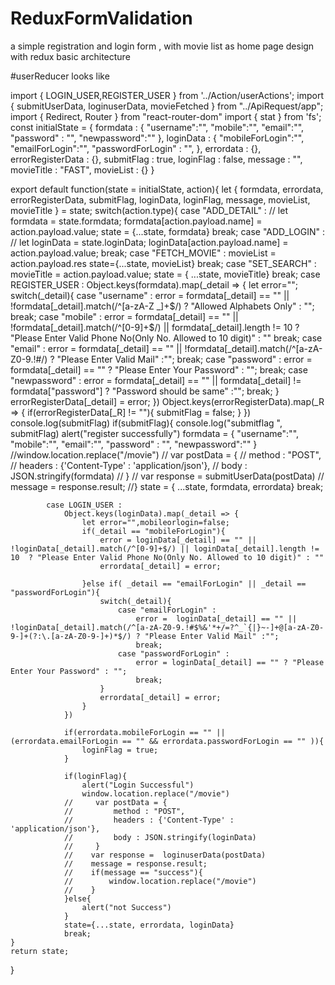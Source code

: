# ReduxFormValidation
a simple registration and login form , with movie list as home page design with redux basic architecture


#userReducer looks like

import { LOGIN_USER,REGISTER_USER  } from '../Action/userActions';
import { submitUserData, loginuserData, movieFetched } from "../ApiRequest/app";
import { Redirect, Router } from "react-router-dom"
import { stat } from 'fs';
const initialState =
    {
        formdata : {
            "username":"",
            "mobile":"",
            "email":"",
            "password" : "",
            "newpassword":""
        },
        loginData : {
            "mobileForLogin":"",
            "emailForLogin":"",
            "passwordForLogin" : "",
        },
        errordata : {},
        errorRegisterData : {},
        submitFlag : true,
        loginFlag : false,
        message : "",
        movieTitle : "FAST",
        movieList : {}
    }

export default  function(state = initialState, action){
     let { formdata, errordata, errorRegisterData, submitFlag, loginData, loginFlag, message, movieList, movieTitle }  = state;
    switch(action.type){
        case "ADD_DETAIL" :
    //        let formdata = state.formdata;
            formdata[action.payload.name] = action.payload.value;
            state = {...state, formdata}
            break;
        case "ADD_LOGIN" :
      //      let loginData = state.loginData;
            loginData[action.payload.name] = action.payload.value;
            break;
        case "FETCH_MOVIE" : 
            movieList = action.payload.res
            state={...state, movieList}
            break;
        case "SET_SEARCH" : 
            movieTitle = action.payload.value;
            state = { ...state, movieTitle}
            break;
        case REGISTER_USER :
            Object.keys(formdata).map(_detail => {
                let error="";
                switch(_detail){
                    case "username" : 
                        error = formdata[_detail] == "" || !formdata[_detail].match(/^[a-zA-Z _]+$/) ? "Allowed Alphabets Only" : "";
                        break;
                    case "mobile" : 
                        error = formdata[_detail] == "" || !formdata[_detail].match(/^[0-9]+$/) || formdata[_detail].length != 10  ? "Please Enter Valid Phone No(Only No. Allowed to 10 digit)" : ""
                        break;
                    case "email" : 
                        error = formdata[_detail] == "" || !formdata[_detail].match(/^[a-zA-Z0-9.!#$%&'*+/=?^_`{|}~-]+@[a-zA-Z0-9-]+(?:\.[a-zA-Z0-9-]+)*$/) ? "Please Enter Valid Mail" :"";
                        break;
                    case "password" :
                        error = formdata[_detail] == "" ? "Please Enter Your Password" : "";
                        break;
                    case "newpassword" :
                        error = formdata[_detail] == "" || formdata[_detail] != formdata["password"]  ? "Password should be same" :"";
                        break;
                }
                errorRegisterData[_detail] = error;
            })
            Object.keys(errorRegisterData).map(_R => {
                if(errorRegisterData[_R] != ""){
                    submitFlag = false;
                }
            })
            console.log(submitFlag)
            if(submitFlag){
                console.log("submitflag ", submitFlag)
                alert("register successfully")
                 formdata = {
                    "username":"",
                    "mobile":"",
                    "email":"",
                    "password" : "",
                    "newpassword":""
                 } 
                //window.location.replace("/movie")
            //     var postData = {
            //         method : "POST",
            //         headers : {'Content-Type' : 'application/json'},
            //         body : JSON.stringify(formdata)
            //     }
            //    var response =  submitUserData(postData)
            //    message = response.result;
            //}
            state = { ...state, formdata, errordata}
            break;

            case LOGIN_USER :
                Object.keys(loginData).map(_detail => {
                    let error="",mobileorlogin=false;
                    if(_detail == "mobileForLogin"){
                        error = loginData[_detail] == "" || !loginData[_detail].match(/^[0-9]+$/) || loginData[_detail].length != 10  ? "Please Enter Valid Phone No(Only No. Allowed to 10 digit)" : ""
                        errordata[_detail] = error;

                    }else if( _detail == "emailForLogin" || _detail == "passwordForLogin"){
                        switch(_detail){
                            case "emailForLogin" : 
                                error =  loginData[_detail] == "" || !loginData[_detail].match(/^[a-zA-Z0-9.!#$%&'*+/=?^_`{|}~-]+@[a-zA-Z0-9-]+(?:\.[a-zA-Z0-9-]+)*$/) ? "Please Enter Valid Mail" :"";
                                break;
                            case "passwordForLogin" :
                                error = loginData[_detail] == "" ? "Please Enter Your Password" : "";
                                break;
                        }
                        errordata[_detail] = error;
                    }
                })
                
                if(errordata.mobileForLogin == "" || (errordata.emailForLogin == "" && errordata.passwordForLogin == "" )){
                    loginFlag = true;
                }
            
                if(loginFlag){
                    alert("Login Successful")
                    window.location.replace("/movie")
                //     var postData = {
                //         method : "POST",
                //         headers : {'Content-Type' : 'application/json'},
                //         body : JSON.stringify(loginData)
                //     }
                //    var response =  loginuserData(postData)
                //    message = response.result;
                //    if(message == "success"){
                //        window.location.replace("/movie")
                //    }
                }else{
                    alert("not Success")
                }
                state={...state, errordata, loginData}
                break;
    }
    return state;
    
}
